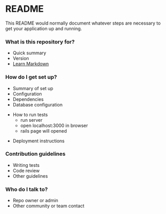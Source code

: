 # README #

This README would normally document whatever steps are necessary to get your application up and running.

### What is this repository for? ###

* Quick summary
* Version
* [Learn Markdown](https://bitbucket.org/tutorials/markdowndemo)

### How do I get set up? ###

* Summary of set up
* Configuration
* Dependencies
* Database configuration
+ How to run tests
  * run server
  * open localhost:3000 in browser
  * rails page will opened
* Deployment instructions

### Contribution guidelines ###

* Writing tests
* Code review
* Other guidelines

### Who do I talk to? ###

* Repo owner or admin
* Other community or team contact
